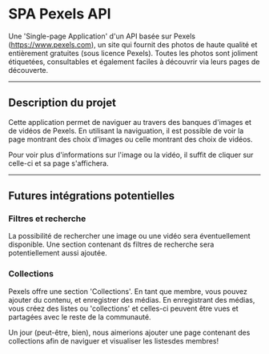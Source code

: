 # SPA Pexels API 

Une 'Single-page Application' d'un API basée sur Pexels (https://www.pexels.com), un site qui fournit des photos de haute qualité et entièrement gratuites (sous licence Pexels). Toutes les photos sont joliment étiquetées, consultables et également faciles à découvrir via leurs pages de découverte. 

---

## Description du projet 

Cette application permet de naviguer au travers des banques d'images et de vidéos de Pexels. 
En utilisant la naviguation, il est possible de voir la page montrant des choix d'images ou celle montrant des choix de vidéos. 

Pour voir plus d'informations sur l'image ou la vidéo, il suffit de cliquer sur celle-ci et sa page s'affichera. 

---

## Futures intégrations potentielles 

### Filtres et recherche 
La possibilité de rechercher une image ou une vidéo sera éventuellement disponible. 
Une section contenant ds filtres de recherche sera potentiellement aussi ajoutée. 

### Collections 

Pexels offre une section 'Collections'. En tant que membre, vous pouvez ajouter du contenu, et enregistrer des médias. En enregistrant des médias, vous créez des listes ou 'collections' et celles-ci peuvent être vues et partagées avec le reste de la communauté. 

Un jour (peut-être, bien), nous aimerions ajouter une page contenant des collections afin de naviguer et visualiser les listesdes membres!
